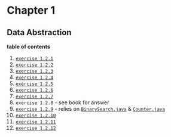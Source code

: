 # Chapter 1
## Data Abstraction

**table of contents**  
1. [`exercise 1.2.1`](https://github.com/breakthatbass/algorithms/blob/main/chap1/data_abstraction/ex1.java)
2. [`exercise 1.2.2`](https://github.com/breakthatbass/algorithms/blob/main/chap1/data_abstraction/ex2.java)
3. [`exercise 1.2.3`](https://github.com/breakthatbass/algorithms/blob/main/chap1/data_abstraction/ex3.java)
4. [`exercise 1.2.4`](https://github.com/breakthatbass/algorithms/blob/main/chap1/data_abstraction/ex4.java)
5. [`exercise 1.2.5`](https://github.com/breakthatbass/algorithms/blob/main/chap1/data_abstraction/ex5.java)
6. [`exercise 1.2.6`](https://github.com/breakthatbass/algorithms/blob/main/chap1/data_abstraction/ex6.java)
7. [`exercise 1.2.7`](https://github.com/breakthatbass/algorithms/blob/main/chap1/data_abstraction/ex7.java)
8. `exercise 1.2.8` - see book for answer  
9. [`exercise 1.2.9`](https://github.com/breakthatbass/algorithms/blob/main/chap1/data_abstraction/ex9.java) - relies on [`BinarySearch.java`](https://github.com/breakthatbass/algorithms/blob/main/chap1/data_abstraction/BinarySearch.java) & [`Counter.java`](https://github.com/breakthatbass/algorithms/blob/main/chap1/data_abstraction/Counter.java)
10. [`exercise 1.2.10`](https://github.com/breakthatbass/algorithms/blob/main/chap1/data_abstraction/VisualCounter.java)
11. [`exercise 1.2.11`](https://github.com/breakthatbass/algorithms/blob/main/chap1/data_abstraction/SmartDate.java)
12. [`exercise 1.2.12`](https://github.com/breakthatbass/algorithms/blob/main/chap1/data_abstraction/SmartDate.java)